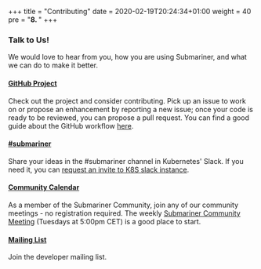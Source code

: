 +++
title = "Contributing"
date = 2020-02-19T20:24:34+01:00
weight = 40
pre = "<b>8. </b>"
+++


### Talk to Us!

We would love to hear from you, how you are using Submariner, and what we can do to make it better.

#### [GitHub Project](https://github.com/submariner-io)

Check out the project and consider contributing. Pick up an issue to work on or propose an enhancement by reporting a new issue; once your code is ready to be reviewed, you can propose a pull request. You can find a good guide about the GitHub workflow [here](https://git-scm.com/book/en/v2/GitHub-Contributing-to-a-Project).

#### [#submariner](https://kubernetes.slack.com/archives/C010RJV694M)

Share your ideas in the #submariner channel in Kubernetes' Slack. If you need it, you can [request an invite to K8S slack instance](https://slack.k8s.io/).

#### [Community Calendar](https://calendar.google.com/calendar/r?cid=NHFuZGVoOGY0bzZ1ajlvZnBsczh1NWNlZ2tAZ3JvdXAuY2FsZW5kYXIuZ29vZ2xlLmNvbQ)

As a member of the Submariner Community, join any of our community meetings - no registration required. The weekly [Submariner Community Meeting](https://tinyurl.com/wfbx37q) (Tuesdays at 5:00pm CET) is a good place to start.

#### [Mailing List](https://groups.google.com/forum/#!forum/submariner-dev)

Join the developer mailing list.
